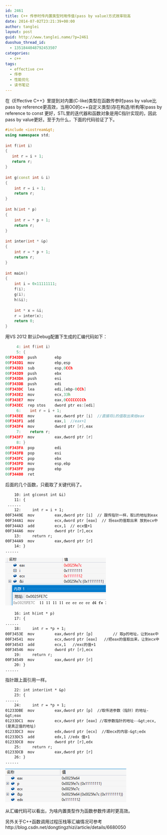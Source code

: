 ```yaml
---
id: 2461
title: C++ 传参时传内置类型时用传值(pass by value)方式效率较高
date: 2014-07-02T23:21:39+00:00
author: tanglei
layout: post
guid: http://www.tanglei.name/?p=2461
duoshuo_thread_id:
  - 1351844048792453507
categories:
  - c++
tags:
  - effective c++
  - 传参
  - 性能优化
  - 读书笔记
---
```

在《Effective C++》里提到对内置(C-like)类型在函数传参时pass by value比pass by reference更高效，当用OO的c++自定义类型(存在构造/析构等)pass by reference to const 更好，STL里的迭代器和函数对象是用C指针实现的，因此pass by value更好。至于为什么，下面的代码验证了下。

```cpp
#include <iostream&gt;
using namespace std;

int f(int i)
{
   int r = i + 1;
   return r;
}

int g(const int & i)
{
    int r = i + 1;
    return r;
}

int h(int * p)
{
    int r = * p + 1;
    return r;
}

int inter(int * &p)
{
    int r = * p + 1;
    return r;
}

int main()
{
    int i = 0x11111111;
    f(i);
    g(i);
    h(&i);

    int * x = &i;
    r = inter(x);
    return 0;
}
```

用VS 2012 默认Debug配置下生成的汇编代码如下： 

```cpp
     4: int f(int i)
     5: {
00F343D0  push        ebp 
00F343D1  mov         ebp,esp 
00F343D3  sub         esp,0CCh 
00F343D9  push        ebx 
00F343DA  push        esi 
00F343DB  push        edi 
00F343DC  lea         edi,[ebp-0CCh] 
00F343E2  mov         ecx,33h 
00F343E7  mov         eax,0CCCCCCCCh 
00F343EC  rep stos    dword ptr es:[edi] 
     6:    int r = i + 1;
00F343EE  mov         eax,dword ptr [i]  //直接将i的值取出来给eax
00F343F1  add         eax,1  //eax+1
00F343F4  mov         dword ptr [r],eax 
     7:    return r;
00F343F7  mov         eax,dword ptr [r] 
     8: }
00F343FA  pop         edi 
00F343FB  pop         esi 
00F343FC  pop         ebx 
00F343FD  mov         esp,ebp 
00F343FF  pop         ebp 
00F34400  ret
```

后面的几个函数，只截取了关键代码了。

```
    10: int g(const int &i)
    11: { 
 ...... 
    12:     int r = i + 1;
00F3449E  mov         eax,dword ptr [i]  // 跟传指针一样，取i的地址到eax
00F344A1  mov         ecx,dword ptr [eax]  // 将eax的值取出来 放到ecx中
00F344A3  add         ecx,1  // ecx值+1
00F344A6  mov         dword ptr [r],ecx 
    13:     return r;
00F344A9  mov         eax,dword ptr [r] 
    14: }
......
```

[<img class="size-full wp-image-2472 aligncenter" src="/wp-content/uploads/2014/07/1.png" alt="传引用 传指针"  />](/wp-content/uploads/2014/07/1.png)

```
    16: int h(int * p)
    17: {
......
    18:     int r = *p + 1;
00F3453E  mov         eax,dword ptr [p]         // 取p的地址，让到eax中
00F34541  mov         ecx,dword ptr [eax]   //把eax的值取出来，让到ecx中
00F34543  add         ecx,1   //exc的值+1
00F34546  mov         dword ptr [r],ecx 
    19:     return r;
00F34549  mov         eax,dword ptr [r] 
    20: }
......
```

指针跟上面引用一样。 

```    
    22: int inter(int * &p)
    23: {
......
    24:     int r = *p + 1;
01233DBE  mov         eax,dword ptr [p]  //取传进参数（指针）的地址-&gt;eax
01233DC1  mov         ecx,dword ptr [eax] //取参数指针的地址--&gt;ecx, (是真正值的地址)
01233DC3  mov         edx,dword ptr [ecx]  //取ecx的内容-&gt;edx
01233DC5  add         edx,1 //edx 值+1
01233DC8  mov         dword ptr [r],edx 
    25:     return r;
01233DCB  mov         eax,dword ptr [r] 
    26: }
......
```

[<img class="aligncenter size-full wp-image-2471" title=" " src="/wp-content/uploads/2014/07/2.png" alt="pass by value"  />](/wp-content/uploads/2014/07/2.png)
  
从汇编代码可以看出，为啥内置类型作为函数参数传递时更高效。 

<div>
  另外关于C++函数调用过程压栈等汇编情况可参考 http://blog.csdn.net/dongtingzhizi/article/details/6680050
</div>
